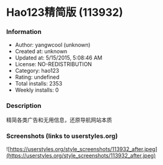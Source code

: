 # Hao123精简版 (113932)

### Information
- Author: yangwcool (unknown)
- Created at: unknown
- Updated at: 5/15/2015, 5:08:46 AM
- License: NO-REDISTRIBUTION
- Category: hao123
- Rating: undefined
- Total installs: 2353
- Weekly installs: 0


### Description
精简各类广告和无用信息，还原导航网站本质


### Screenshots (links to userstyles.org)
![https://userstyles.org/style_screenshots/113932_after.jpeg](https://userstyles.org/style_screenshots/113932_after.jpeg)


